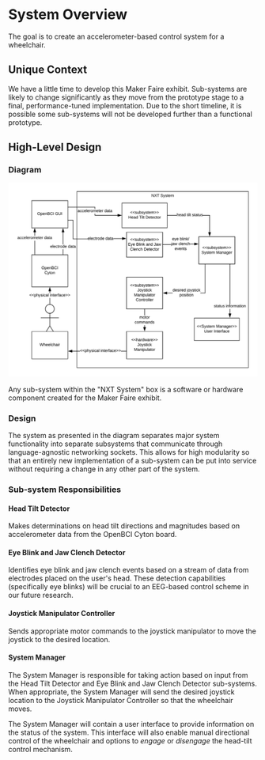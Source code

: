 # System Overview

The goal is to create an accelerometer-based control system for a wheelchair.

## Unique Context

We have a little time to develop this Maker Faire exhibit. Sub-systems are likely to change significantly as they move from the prototype stage to a final, performance-tuned implementation. Due to the short timeline, it is possible some sub-systems will not be developed further than a functional prototype.

## High-Level Design

### Diagram

![system-diagram](diagrams/system_overview.png)

Any sub-system within the "NXT System" box is a software or hardware component created for the Maker Faire exhibit.

### Design

The system as presented in the diagram separates major system functionality into separate subsystems that communicate through language-agnostic networking sockets. This allows for high modularity so that an entirely new implementation of a sub-system can be put into service without requiring a change in any other part of the system.

### Sub-system Responsibilities

#### Head Tilt Detector

Makes determinations on head tilt directions and magnitudes based on accelerometer data from the OpenBCI Cyton board.

#### Eye Blink and Jaw Clench Detector

Identifies eye blink and jaw clench events based on a stream of data from electrodes placed on the user's head. These detection capabilities (specifically eye blinks) will be crucial to an EEG-based control scheme in our future research.

#### Joystick Manipulator Controller

Sends appropriate motor commands to the joystick manipulator to move the joystick to the desired location.

#### System Manager

The System Manager is responsible for taking action based on input from the Head Tilt Detector and Eye Blink and Jaw Clench Detector sub-systems. When appropriate, the System Manager will send the desired joystick location to the Joystick Manipulator Controller so that the wheelchair moves.

The System Manager will contain a user interface to provide information on the status of the system. This interface will also enable manual directional control of the wheelchair and options to *engage* or *disengage* the head-tilt control mechanism.
